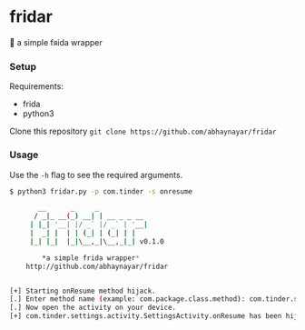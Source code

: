 # fridar

👾 a simple fᴙida wrapper

### Setup

Requirements:

- frida
- python3

Clone this repository `git clone https://github.com/abhaynayar/fridar`

### Usage

Use the `-h` flag to see the required arguments.

```bash
$ python3 fridar.py -p com.tinder -s onresume

       __      _     _            
      / _|_ __(_) __| | __ _ _ __ 
     | |_| '__| |/ _` |/ _` | '__|
     |  _| |  | | (_| | (_| | |   
     |_| |_|  |_|\__,_|\__,_|_| v0.1.0

        *a simple frida wrapper*
    http://github.com/abhaynayar/fridar


[+] Starting onResume method hijack.
[.] Enter method name (example: com.package.class.method): com.tinder.settings.activity.SettingsActivity
[.] Now open the activity on your device.
[+] com.tinder.settings.activity.SettingsActivity.onResume has been hijacked!
```

